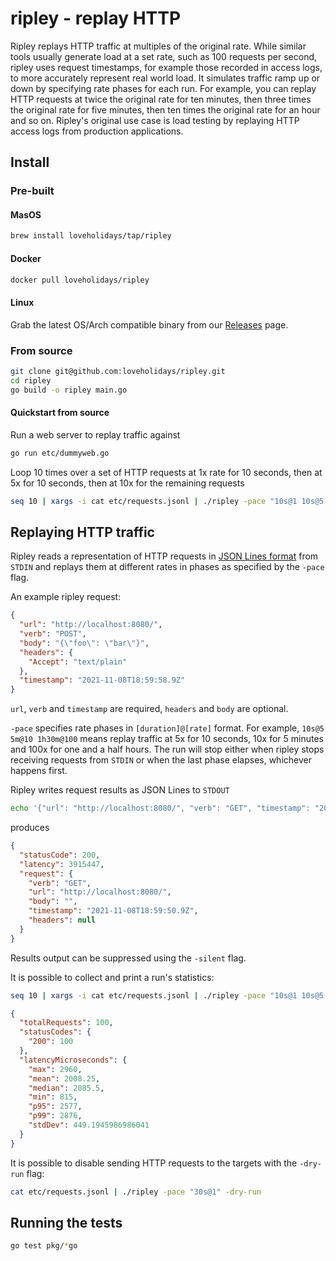 # ripley - replay HTTP

Ripley replays HTTP traffic at multiples of the original rate. While similar tools usually generate load at a set rate, such as 100 requests per second, ripley uses request timestamps, for example those recorded in access logs, to more accurately represent real world load. It simulates traffic ramp up or down by specifying rate phases for each run. For example, you can replay HTTP requests at twice the original rate for ten minutes, then three times the original rate for five minutes, then ten times the original rate for an hour and so on. Ripley's original use case is load testing by replaying HTTP access logs from production applications.

## Install

### Pre-built

#### MasOS
```bash
brew install loveholidays/tap/ripley
```
#### Docker
```bash
docker pull loveholidays/ripley
```
#### Linux

Grab the latest OS/Arch compatible binary from our [Releases](https://github.com/loveholidays/ripley/releases) page.


### From source

```bash
git clone git@github.com:loveholidays/ripley.git
cd ripley
go build -o ripley main.go
```

#### Quickstart from source
Run a web server to replay traffic against

```bash
go run etc/dummyweb.go
```

Loop 10 times over a set of HTTP requests at 1x rate for 10 seconds, then at 5x for 10 seconds, then at 10x for the remaining requests

```bash
seq 10 | xargs -i cat etc/requests.jsonl | ./ripley -pace "10s@1 10s@5 1h@10"
```

## Replaying HTTP traffic

Ripley reads a representation of HTTP requests in [JSON Lines format](https://jsonlines.org/) from `STDIN` and replays them at different rates in phases as specified by the `-pace` flag.

An example ripley request:

```JSON
{
  "url": "http://localhost:8080/",
  "verb": "POST",
  "body": "{\"foo\": \"bar\"}",
  "headers": {
    "Accept": "text/plain"
  },
  "timestamp": "2021-11-08T18:59:58.9Z"
}
```

`url`, `verb` and `timestamp` are required, `headers` and `body` are optional.

`-pace` specifies rate phases in `[duration]@[rate]` format. For example, `10s@5 5m@10 1h30m@100` means replay traffic at 5x for 10 seconds, 10x for 5 minutes and 100x for one and a half hours. The run will stop either when ripley stops receiving requests from `STDIN` or when the last phase elapses, whichever happens first.

Ripley writes request results as JSON Lines to `STDOUT`

```bash
echo '{"url": "http://localhost:8080/", "verb": "GET", "timestamp": "2021-11-08T18:59:50.9Z"}' | ./ripley | jq
```

produces

```JSON
{
  "statusCode": 200,
  "latency": 3915447,
  "request": {
    "verb": "GET",
    "url": "http://localhost:8080/",
    "body": "",
    "timestamp": "2021-11-08T18:59:50.9Z",
    "headers": null
  }
}
```

Results output can be suppressed using the `-silent` flag.

It is possible to collect and print a run's statistics:

```bash
seq 10 | xargs -i cat etc/requests.jsonl | ./ripley -pace "10s@1 10s@5 1h@10" -silent -stats | jq
```

```JSON
{
  "totalRequests": 100,
  "statusCodes": {
    "200": 100
  },
  "latencyMicroseconds": {
    "max": 2960,
    "mean": 2008.25,
    "median": 2085.5,
    "min": 815,
    "p95": 2577,
    "p99": 2876,
    "stdDev": 449.1945986986041
  }
}
```

It is possible to disable sending HTTP requests to the targets with the `-dry-run` flag:

```bash
cat etc/requests.jsonl | ./ripley -pace "30s@1" -dry-run
```

## Running the tests

```bash
go test pkg/*go
```
